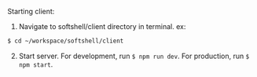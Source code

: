 Starting client:

1. Navigate to softshell/client directory in terminal. ex:

```bash
$ cd ~/workspace/softshell/client
```

2. Start server. For development, run `$ npm run dev`. For production, run `$ npm start`.

